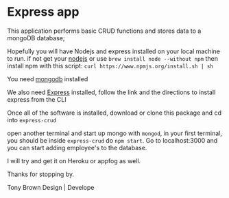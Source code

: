 # Express app

This application performs basic CRUD functions and stores data to a mongoDB
database;

Hopefully you will have Nodejs and express installed on your local machine to run.
if not get your [nodejs](http://nodejs.org/) or use `brew install node --without npm`
then install npm with this script: `curl https://www.npmjs.org/install.sh | sh`

You need [mongodb](https://www.mongodb.org/downloads) installed

We also need [Express](http://expressjs.com/guide.html#executable) installed, follow the link and
the directions to install express from the CLI

Once all of the software is installed, download or clone this package and cd into `express-crud`

open another terminal and start up mongo with `mongod`, in your first terminal, you should be inside `express-crud`
do `npm start`. Go to localhost:3000 and you can start adding employee's to the database.

I will try and get it on Heroku or appfog as well.

Thanks for stopping by.

Tony Brown Design | Develope
